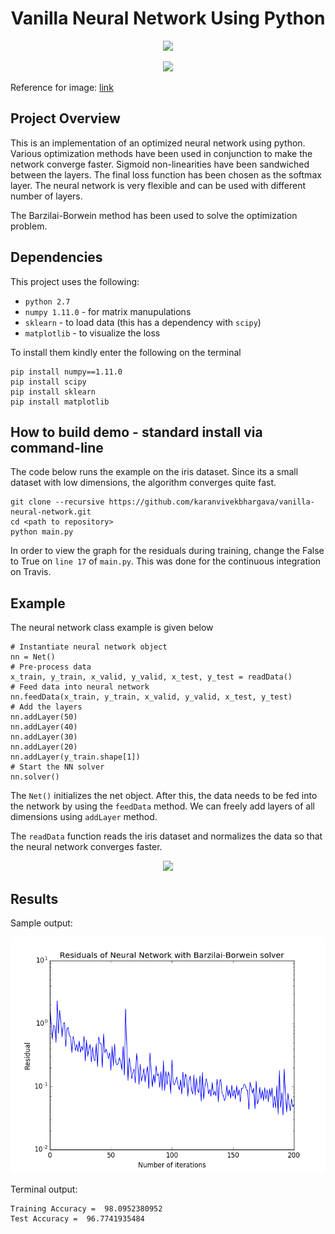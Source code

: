<h1 align=center> Vanilla Neural Network Using Python </h1>
<p align="center">
<a href="https://travis-ci.org/karanvivekbhargava/vanilla-neural-network">
<img src="https://travis-ci.org/karanvivekbhargava/vanilla-neural-network.svg?branch=master">
</a>


<p align="center">
<img src="https://www.pyimagesearch.com/wp-content/uploads/2016/08/simple_neural_network_header.jpg">

Reference for image: <a href='https://www.pyimagesearch.com'>link</a>
</p>

## Project Overview

This is an implementation of an optimized neural network using python. Various optimization methods have been used in conjunction to make the network converge faster. Sigmoid non-linearities have been sandwiched between the layers. The final loss function has been chosen as the softmax layer. The neural network is very flexible and can be used with different number of layers.

The Barzilai-Borwein method has been used to solve the optimization problem.

## Dependencies

This project uses the following:
* `python 2.7`
* `numpy 1.11.0` - for matrix manupulations
* `sklearn` - to load data (this has a dependency with `scipy`)
* `matplotlib` - to visualize the loss

To install them kindly enter the following on the terminal
```
pip install numpy==1.11.0
pip install scipy
pip install sklearn
pip install matplotlib
```

## How to build demo - standard install via command-line
The code below runs the example on the iris dataset. Since its a small dataset with low dimensions, the algorithm converges quite fast.
```
git clone --recursive https://github.com/karanvivekbhargava/vanilla-neural-network.git
cd <path to repository>
python main.py
```
In order to view the graph for the residuals during training, change the False to True on `line 17` of `main.py`. This was done for the continuous integration on Travis.

## Example

The neural network class example is given below

```
# Instantiate neural network object
nn = Net()
# Pre-process data
x_train, y_train, x_valid, y_valid, x_test, y_test = readData()
# Feed data into neural network
nn.feedData(x_train, y_train, x_valid, y_valid, x_test, y_test)
# Add the layers
nn.addLayer(50)
nn.addLayer(40)
nn.addLayer(30)
nn.addLayer(20)
nn.addLayer(y_train.shape[1])
# Start the NN solver
nn.solver()
```
The `Net()` initializes the net object. After this, the data needs to be fed into the network by using the `feedData` method. We can freely add layers of all dimensions using `addLayer` method.

The `readData` function reads the iris dataset and normalizes the data so that the neural network converges faster.

<p align="center">
<img src = "UML/Activity_Diagram_v2.jpg">
</p>

## Results

Sample output:

<p align="center">
<img src = "result.png">
</p>

Terminal output:
```
Training Accuracy =  98.0952380952
Test Accuracy =  96.7741935484
```
